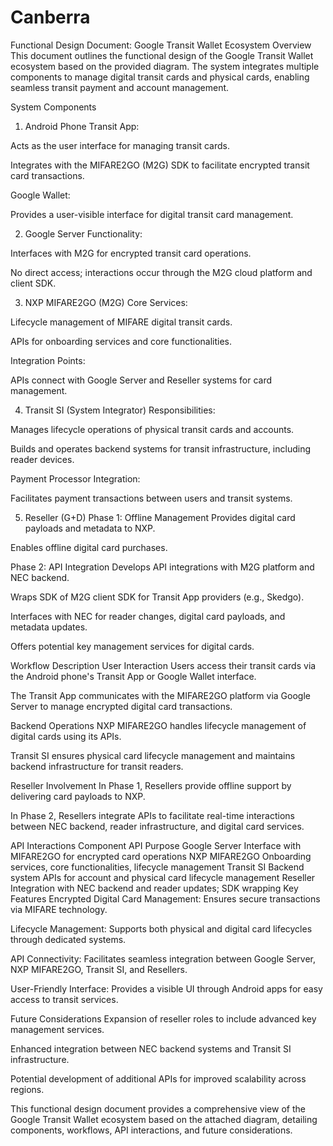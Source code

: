 # Canberra
Functional Design Document: Google Transit Wallet Ecosystem
Overview
This document outlines the functional design of the Google Transit Wallet ecosystem based on the provided diagram. The system integrates multiple components to manage digital transit cards and physical cards, enabling seamless transit payment and account management.

System Components
1. Android Phone
Transit App:

Acts as the user interface for managing transit cards.

Integrates with the MIFARE2GO (M2G) SDK to facilitate encrypted transit card transactions.

Google Wallet:

Provides a user-visible interface for digital transit card management.

2. Google Server
Functionality:

Interfaces with M2G for encrypted transit card operations.

No direct access; interactions occur through the M2G cloud platform and client SDK.

3. NXP MIFARE2GO (M2G)
Core Services:

Lifecycle management of MIFARE digital transit cards.

APIs for onboarding services and core functionalities.

Integration Points:

APIs connect with Google Server and Reseller systems for card management.

4. Transit SI (System Integrator)
Responsibilities:

Manages lifecycle operations of physical transit cards and accounts.

Builds and operates backend systems for transit infrastructure, including reader devices.

Payment Processor Integration:

Facilitates payment transactions between users and transit systems.

5. Reseller (G+D)
Phase 1: Offline Management
Provides digital card payloads and metadata to NXP.

Enables offline digital card purchases.

Phase 2: API Integration
Develops API integrations with M2G platform and NEC backend.

Wraps SDK of M2G client SDK for Transit App providers (e.g., Skedgo).

Interfaces with NEC for reader changes, digital card payloads, and metadata updates.

Offers potential key management services for digital cards.

Workflow Description
User Interaction
Users access their transit cards via the Android phone's Transit App or Google Wallet interface.

The Transit App communicates with the MIFARE2GO platform via Google Server to manage encrypted digital card transactions.

Backend Operations
NXP MIFARE2GO handles lifecycle management of digital cards using its APIs.

Transit SI ensures physical card lifecycle management and maintains backend infrastructure for transit readers.

Reseller Involvement
In Phase 1, Resellers provide offline support by delivering card payloads to NXP.

In Phase 2, Resellers integrate APIs to facilitate real-time interactions between NEC backend, reader infrastructure, and digital card services.

API Interactions
Component	API Purpose
Google Server	Interface with MIFARE2GO for encrypted card operations
NXP MIFARE2GO	Onboarding services, core functionalities, lifecycle management
Transit SI	Backend system APIs for account and physical card lifecycle management
Reseller	Integration with NEC backend and reader updates; SDK wrapping
Key Features
Encrypted Digital Card Management: Ensures secure transactions via MIFARE technology.

Lifecycle Management: Supports both physical and digital card lifecycles through dedicated systems.

API Connectivity: Facilitates seamless integration between Google Server, NXP MIFARE2GO, Transit SI, and Resellers.

User-Friendly Interface: Provides a visible UI through Android apps for easy access to transit services.

Future Considerations
Expansion of reseller roles to include advanced key management services.

Enhanced integration between NEC backend systems and Transit SI infrastructure.

Potential development of additional APIs for improved scalability across regions.

This functional design document provides a comprehensive view of the Google Transit Wallet ecosystem based on the attached diagram, detailing components, workflows, API interactions, and future considerations.


